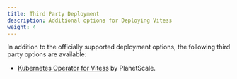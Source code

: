 ```yaml
---
title: Third Party Deployment
description: Additional options for Deploying Vitess
weight: 4
---
```


In addition to the officially supported deployment options, the following third party options are available:

* [Kubernetes Operator for Vitess](https://github.com/planetscale/vitess-operator) by PlanetScale.

